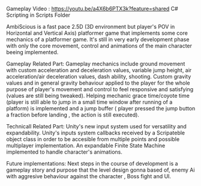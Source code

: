Gameplay Video : https://youtu.be/a4X6b6PTX3k?feature=shared
C# Scripting in Scripts Folder


AmbiScious is a fast pace 2.5D (3D environment but player's POV in Horizontal and Vertical Axis) platformer game that implements some core mechanics of a platformer game.
It's still in very early development phase with only the core movement, control and animations of the main character beeing implemented.

Gameplay Related Part:
Gameplay mechanics include ground movement with custom acceleration and deceleration values, variable jump height, air acceleration/air deceleration values, dash ability, shooting.
Custom gravity values and in general gravity behaviour  applied to the player for the whole purpose of player's movement and control to feel responsive and satisfying (values are still being tweaked).
Helping mechanic grace time/coyote time (player is still able to jump in a small time window after running of a platform) is implemented and a jump buffer ( player pressed the jump button a fraction before landing , the action is still executed).

Technicall Related Part:
Unity's new input system used for versatility and expandability.
Unity's inputs system callbacks received by a Scripateble object class in order to be accesible from multiple points and possible multiplayer implementation.
An expandable Finite State Machine implemented to handle character's animations. 

Future implementations:
Next steps in the course of development is a gameplay story and purpose that the level design gonna based of, enemy Ai with aggresive behaviour against the character , Boss fight and UI.

